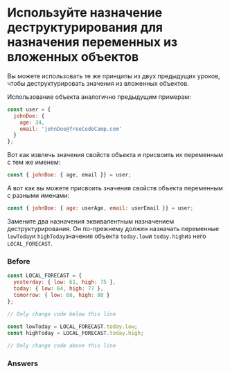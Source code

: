 # Используйте назначение деструктурирования для назначения переменных из вложенных объектов
Вы можете использовать те же принципы из двух предыдущих уроков, чтобы деструктурировать значения из вложенных объектов.

Использование объекта аналогично предыдущим примерам:
```javascript
const user = {
  johnDoe: { 
    age: 34,
    email: 'johnDoe@freeCodeCamp.com'
  }
};
```
Вот как извлечь значения свойств объекта и присвоить их переменным с тем же именем:
```javascript
const { johnDoe: { age, email }} = user;
```
А вот как вы можете присвоить значения свойств объекта переменным с разными именами:
```javascript
const { johnDoe: { age: userAge, email: userEmail }} = user;
```
Замените два назначения эквивалентным назначением деструктурирования. Он по-прежнему должен назначать переменные `lowToday`и `highToday`значения объекта `today.low`и `today.high`из него `LOCAL_FORECAST`.
### Before
```javascript
const LOCAL_FORECAST = {
  yesterday: { low: 61, high: 75 },
  today: { low: 64, high: 77 },
  tomorrow: { low: 68, high: 80 }
};

// Only change code below this line
  
const lowToday = LOCAL_FORECAST.today.low;
const highToday = LOCAL_FORECAST.today.high;

// Only change code above this line
```
### Answers
```javascript

```

